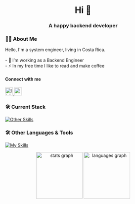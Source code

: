 
###


<h1 align="center">Hi 👋</h1>
<h3 align="center">A happy backend developer</h3>


<h3 align="left">👩‍💻  About Me</h3>


<p align="left">Hello, I'm a system engineer, living in Costa Rica.<br><br>- 🔭 I’m working as a Backend Engineer<br>- ⚡ In my free time I like to read and make coffee</p>

<h4 align="left"> Connect with me</h4>
<div align="left">
  <a href="https://www.linkedin.com/in/wmartzh/" target="_blank">
    <img src="https://img.shields.io/static/v1?message=LinkedIn&logo=linkedin&label=&color=0077B5&logoColor=white&labelColor=&style=for-the-badge" height="25" alt="linkedin logo"  />
  </a>
  <a href="mailto:wmartzh@gmail.com" target="_blank">
    <img src="https://img.shields.io/static/v1?message=Gmail&logo=gmail&label=&color=D14836&logoColor=white&labelColor=&style=for-the-badge" height="25" alt="gmail logo"  />
  </a>
</div>


<h3 align="left">🛠 Current Stack</h3>


[![Other Skills](https://skillicons.dev/icons?i=nodejs,javascript,typescript,nestjs,express,mongo,elasticsearch,redis,gcp,docker,github,git,bash,neovim,vscode,obsidian&theme=dark)](https://skillicons.dev)


<h3 align="left">🛠 Other Languages & Tools</h3>

[![My Skills](https://skillicons.dev/icons?i=python,django,flask,fastapi,svelte,vuejs,html,htmx,alpinejs,mysql,postgresql,laravel,php,prisma,deno,bun,gql,githubactions,tailwind&theme=dark)](https://skillicons.dev)


<div align="center">
  <img src="https://github-readme-stats.vercel.app/api?username=wmartzh&hide_title=true&hide_rank=true&show_icons=true&include_all_commits=true&count_private=true&disable_animations=false&theme=dracula&locale=en&hide_border=false&order=1" height="150" alt="stats graph"  />
  <img src="https://github-readme-stats.vercel.app/api/top-langs?username=wmartzh&locale=en&hide_title=false&layout=compact&card_width=320&langs_count=5&theme=dracula&hide_border=false&order=2" height="150" alt="languages graph"  />
</div>

